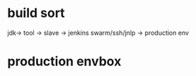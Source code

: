 # build sort

jdk-> tool -> slave -> jenkins swarm/ssh/jnlp -> production env

# production envbox


